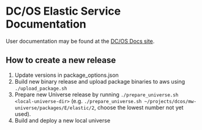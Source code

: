 # DC/OS Elastic Service Documentation

User documentation may be found at the [DC/OS Docs site](https://docs.mesosphere.com/services/elastic/).


## How to create a new release
1. Update versions in package_options.json
2. Build new binary release and upload package binaries to aws using `./upload_package.sh`
3. Prepare new Universe release by running `./prepare_universe.sh <local-universe-dir>` (e.g. `./prepare_universe.sh ~/projects/dcos/mw-universe/packages/E/elastic/2`, choose the lowest number not yet used).
4. Build and deploy a new local universe
